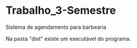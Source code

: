 # Trabalho_3-Semestre
Sistema de agendamento para barbearia

Na pasta "dist" existe um executável do programa.

